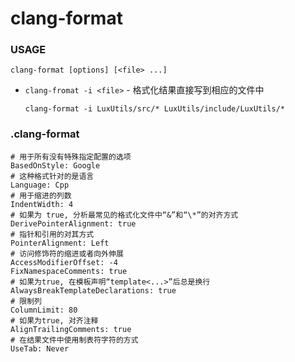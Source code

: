 # clang-format

### USAGE
`clang-format [options] [<file> ...]`

- `clang-fromat -i <file>` - 格式化结果直接写到相应的文件中

    `clang-format -i LuxUtils/src/* LuxUtils/include/LuxUtils/*`

### .clang-format
``` clang-format
# 用于所有没有特殊指定配置的选项
BasedOnStyle: Google
# 这种格式针对的是语言
Language: Cpp
# 用于缩进的列数
IndentWidth: 4
# 如果为 true, 分析最常见的格式化文件中“&”和“\*”的对齐方式
DerivePointerAlignment: true
# 指针和引用的对其方式
PointerAlignment: Left
# 访问修饰符的缩进或者向外伸展
AccessModifierOffset: -4
FixNamespaceComments: true
# 如果为true, 在模板声明“template<...>”后总是换行
AlwaysBreakTemplateDeclarations: true
# 限制列
ColumnLimit: 80
# 如果为true, 对齐注释
AlignTrailingComments: true
# 在结果文件中使用制表符字符的方式
UseTab: Never
```